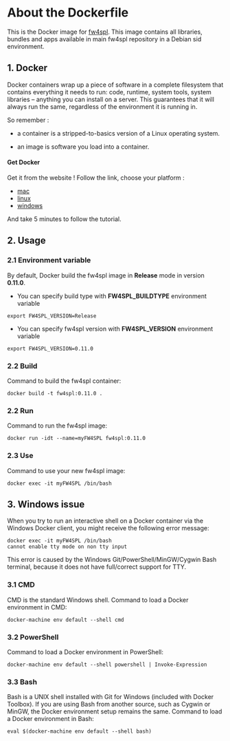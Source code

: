 # About the Dockerfile

This is the Docker image for [fw4spl](https://github.com/fw4spl-org/fw4spl).
This image contains all libraries, bundles and apps available in main fw4spl repository in a Debian sid environment.

## 1. Docker 

Docker containers wrap up a piece of software in a complete filesystem that contains everything it needs to run: code, runtime, system tools, system libraries – anything you can install on a server. 
This guarantees that it will always run the same, regardless of the environment it is running in.

So remember :

- a container is a stripped-to-basics version of a Linux operating system.
 
- an image is software you load into a container.
 
#### Get Docker

Get it from the website !
Follow the link, choose your platform : 

- [mac](https://docs.docker.com/mac/)
- [linux](https://docs.docker.com/linux/)
- [windows](https://docs.docker.com/windows/)

And take 5 minutes to follow the tutorial.


## 2. Usage

### 2.1 Environment variable

By default, Docker build the fw4spl image in **Release** mode in version **0.11.0**.

- You can specify build type with **FW4SPL_BUILDTYPE** environment variable
```
export FW4SPL_VERSION=Release
```

- You can specify fw4spl version with **FW4SPL_VERSION** environment variable
```
export FW4SPL_VERSION=0.11.0
```

### 2.2 Build

Command to build the fw4spl container:
```
docker build -t fw4spl:0.11.0 .
```

### 2.2 Run

Command to run the fw4spl image:
```
docker run -idt --name=myFW4SPL fw4spl:0.11.0
```

### 2.3 Use

Command to use your new fw4spl image:
```
docker exec -it myFW4SPL /bin/bash
```

## 3. Windows issue

When you try to run an interactive shell on a Docker container via the Windows Docker client, you might receive the following error message:
```
docker exec -it myFW4SPL /bin/bash
cannot enable tty mode on non tty input
```
This error is caused by the Windows Git/PowerShell/MinGW/Cygwin Bash terminal, because it does not have full/correct support for TTY.

### 3.1 CMD

CMD is the standard Windows shell.
Command to load a Docker environment in CMD:        
```
docker-machine env default --shell cmd
```

### 3.2 PowerShell

Command to load a Docker environment in PowerShell:        
```
docker-machine env default --shell powershell | Invoke-Expression
```

### 3.3 Bash

Bash is a UNIX shell installed with Git for Windows (included with Docker Toolbox).
If you are using Bash from another source, such as Cygwin or MinGW, the Docker environment setup remains the same.
Command to load a Docker environment in Bash:
```
eval $(docker-machine env default --shell bash)
```